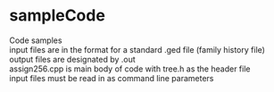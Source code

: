 # sampleCode
Code samples<br />
input files are in the format for a standard .ged file (family history file)<br />
output files are designated by .out<br />
assign256.cpp is main body of code with tree.h as the header file<br />
input files must be read in as command line parameters
